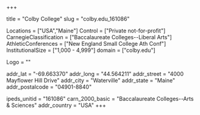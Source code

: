 
+++

title = "Colby College"
slug = "colby.edu_161086"

Locations = ["USA","Maine"]
Control = ["Private not-for-profit"]
CarnegieClassification = ["Baccalaureate Colleges--Liberal Arts"]
AthleticConferences = ["New England Small College Ath Conf"]
InstitutionalSize = ["1,000 - 4,999"]
domain = ["colby.edu"]

Logo = ""

addr_lat = "-69.663370"
addr_long = "44.564211"
addr_street = "4000 Mayflower Hill Drive"
addr_city = "Waterville"
addr_state = "Maine"
addr_postalcode = "04901-8840"

ipeds_unitid = "161086"
carn_2000_basic = "Baccalaureate Colleges--Arts & Sciences"
addr_country = "USA"
+++
    
